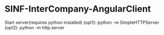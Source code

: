 SINF-InterCompany-AngularClient
===============================

Start server(requires python installed)
(opt1): python -m SimpleHTTPServer
(opt2): python -m http.server
